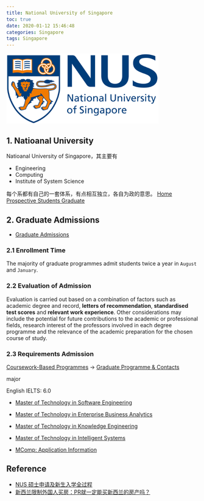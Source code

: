 ```yaml
---
title: National University of Singapore
toc: true
date: 2020-01-12 15:46:48
categories: Singapore
tags: Singapore
---
```


<img src="/images/Singapore/National_University_of_Singapore_logo_NUS.png" width="400"/>

<!-- more -->

## 1. Natioanal University

Natioanal University of Singapore，其主要有

- Engineering
- Computing
- Institute of System Science

每个系都有自己的一套体系，有点相互独立，各自为政的意思。 [Home Prospective Students Graduate](http://www.nus.edu.sg/registrar/prospective-students/graduate)

## 2. Graduate Admissions

- [Graduate Admissions](http://www.nus.edu.sg/registrar/prospective-students/graduate/graduate-admissions)

### 2.1 Enrollment Time

The majority of graduate programmes admit students twice a year in `August` and `January`.

### 2.2 Evaluation of Admission

Evaluation is carried out based on a combination of factors such as academic degree and record, **letters of recommendation**, **standardised test scores** and **relevant work experience**. Other considerations may include the potential for future contributions to the academic or professional fields, research interest of the professors involved in each degree programme and the relevance of the academic preparation for the chosen course of study.

### 2.3 Requirements Admission


[Coursework-Based Programmes](http://www.nus.edu.sg/registrar/prospective-students/graduate/graduate-admissions#collapseOne) → [Graduate Programme & Contacts](http://www.nus.edu.sg/registrar/prospective-students/graduate/graduate-programme-contacts)

major

English IELTS: 6.0

- [Master of Technology in Software Engineering](https://www.iss.nus.edu.sg/graduate-programmes/programme/detail/master-of-technology-in-software-engineering)

- [Master of Technology in Enterprise Business Analytics](https://www.iss.nus.edu.sg/graduate-programmes/programme/detail/master-of-technology-in-enterprise-business-analytics)

- [Master of Technology in Knowledge Engineering](https://www.iss.nus.edu.sg/graduate-programmes/programme/detail/master-of-technology-in-intelligent-systems)

- [Master of Technology in Intelligent Systems](https://www.iss.nus.edu.sg/graduate-programmes/programme/detail/master-of-technology-in-intelligent-systems)

- [MComp: Application Information](https://www.comp.nus.edu.sg/programmes/pg/mcs/application/)

## Reference

- [NUS 硕士申请及新生入学全过程][1]
- [新西兰限制外国人买房：PR就一定能买新西兰的房产吗？][house]

[1]: https://www.yan.sg/nussuoshi/
[house]: https://prosperityfinance.co.nz/zh-CN/blog/xin-xi-lan-xian-zhi-wai-guo-ren-mai-fang--pr-jiu-yi-ding-neng-mai-xin-xi-lan-di-fang-chan-ma-
